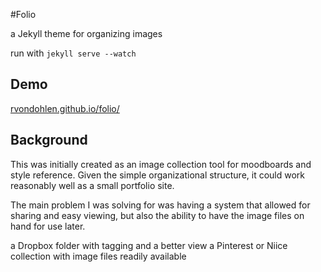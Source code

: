 #Folio

a Jekyll theme for organizing images

run with `jekyll serve --watch`

## Demo

[rvondohlen.github.io/folio/](https://rvondohlen.github.io/folio/)

## Background

This was initially created as an image collection tool for moodboards and style reference. Given the simple organizational structure, it could work reasonably well as a small portfolio site. 

The main problem I was solving for was having a system that allowed for sharing and easy viewing, but also the ability to have the image files on hand for use later.

a Dropbox folder with tagging and a better view
a Pinterest or Niice collection with image files readily available  
